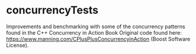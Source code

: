 # concurrencyTests
Improvements and benchmarking with some of the concurrency patterns found in the C++ Concurrency in Action Book Original code found here: https://www.manning.com/CPlusPlusConcurrencyinAction (Boost Software License).

